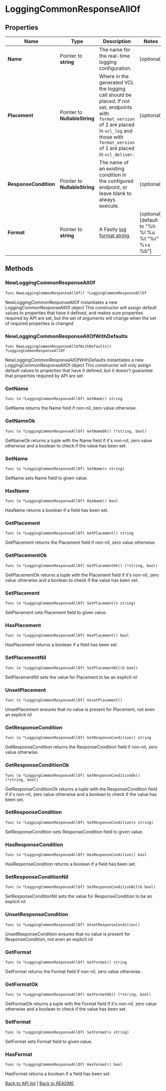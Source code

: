 # LoggingCommonResponseAllOf

## Properties

Name | Type | Description | Notes
------------ | ------------- | ------------- | -------------
**Name** | Pointer to **string** | The name for the real-time logging configuration. | [optional] 
**Placement** | Pointer to **NullableString** | Where in the generated VCL the logging call should be placed. If not set, endpoints with `format_version` of 2 are placed in `vcl_log` and those with `format_version` of 1 are placed in `vcl_deliver`.  | [optional] 
**ResponseCondition** | Pointer to **NullableString** | The name of an existing condition in the configured endpoint, or leave blank to always execute. | [optional] 
**Format** | Pointer to **string** | A Fastly [log format string](https://docs.fastly.com/en/guides/custom-log-formats). | [optional] [default to "%h %l %u %t \"%r\" %&gt;s %b"]

## Methods

### NewLoggingCommonResponseAllOf

`func NewLoggingCommonResponseAllOf() *LoggingCommonResponseAllOf`

NewLoggingCommonResponseAllOf instantiates a new LoggingCommonResponseAllOf object
This constructor will assign default values to properties that have it defined,
and makes sure properties required by API are set, but the set of arguments
will change when the set of required properties is changed

### NewLoggingCommonResponseAllOfWithDefaults

`func NewLoggingCommonResponseAllOfWithDefaults() *LoggingCommonResponseAllOf`

NewLoggingCommonResponseAllOfWithDefaults instantiates a new LoggingCommonResponseAllOf object
This constructor will only assign default values to properties that have it defined,
but it doesn't guarantee that properties required by API are set

### GetName

`func (o *LoggingCommonResponseAllOf) GetName() string`

GetName returns the Name field if non-nil, zero value otherwise.

### GetNameOk

`func (o *LoggingCommonResponseAllOf) GetNameOk() (*string, bool)`

GetNameOk returns a tuple with the Name field if it's non-nil, zero value otherwise
and a boolean to check if the value has been set.

### SetName

`func (o *LoggingCommonResponseAllOf) SetName(v string)`

SetName sets Name field to given value.

### HasName

`func (o *LoggingCommonResponseAllOf) HasName() bool`

HasName returns a boolean if a field has been set.

### GetPlacement

`func (o *LoggingCommonResponseAllOf) GetPlacement() string`

GetPlacement returns the Placement field if non-nil, zero value otherwise.

### GetPlacementOk

`func (o *LoggingCommonResponseAllOf) GetPlacementOk() (*string, bool)`

GetPlacementOk returns a tuple with the Placement field if it's non-nil, zero value otherwise
and a boolean to check if the value has been set.

### SetPlacement

`func (o *LoggingCommonResponseAllOf) SetPlacement(v string)`

SetPlacement sets Placement field to given value.

### HasPlacement

`func (o *LoggingCommonResponseAllOf) HasPlacement() bool`

HasPlacement returns a boolean if a field has been set.

### SetPlacementNil

`func (o *LoggingCommonResponseAllOf) SetPlacementNil(b bool)`

 SetPlacementNil sets the value for Placement to be an explicit nil

### UnsetPlacement
`func (o *LoggingCommonResponseAllOf) UnsetPlacement()`

UnsetPlacement ensures that no value is present for Placement, not even an explicit nil
### GetResponseCondition

`func (o *LoggingCommonResponseAllOf) GetResponseCondition() string`

GetResponseCondition returns the ResponseCondition field if non-nil, zero value otherwise.

### GetResponseConditionOk

`func (o *LoggingCommonResponseAllOf) GetResponseConditionOk() (*string, bool)`

GetResponseConditionOk returns a tuple with the ResponseCondition field if it's non-nil, zero value otherwise
and a boolean to check if the value has been set.

### SetResponseCondition

`func (o *LoggingCommonResponseAllOf) SetResponseCondition(v string)`

SetResponseCondition sets ResponseCondition field to given value.

### HasResponseCondition

`func (o *LoggingCommonResponseAllOf) HasResponseCondition() bool`

HasResponseCondition returns a boolean if a field has been set.

### SetResponseConditionNil

`func (o *LoggingCommonResponseAllOf) SetResponseConditionNil(b bool)`

 SetResponseConditionNil sets the value for ResponseCondition to be an explicit nil

### UnsetResponseCondition
`func (o *LoggingCommonResponseAllOf) UnsetResponseCondition()`

UnsetResponseCondition ensures that no value is present for ResponseCondition, not even an explicit nil
### GetFormat

`func (o *LoggingCommonResponseAllOf) GetFormat() string`

GetFormat returns the Format field if non-nil, zero value otherwise.

### GetFormatOk

`func (o *LoggingCommonResponseAllOf) GetFormatOk() (*string, bool)`

GetFormatOk returns a tuple with the Format field if it's non-nil, zero value otherwise
and a boolean to check if the value has been set.

### SetFormat

`func (o *LoggingCommonResponseAllOf) SetFormat(v string)`

SetFormat sets Format field to given value.

### HasFormat

`func (o *LoggingCommonResponseAllOf) HasFormat() bool`

HasFormat returns a boolean if a field has been set.


[Back to API list](../README.md#documentation-for-api-endpoints) | [Back to README](../README.md)
